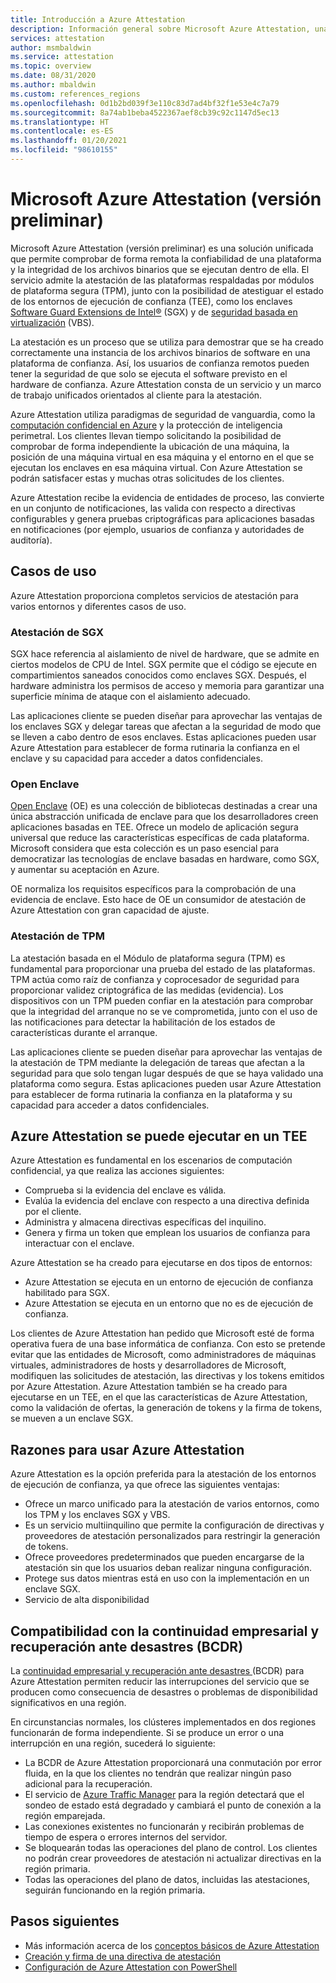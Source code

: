 ```yaml
---
title: Introducción a Azure Attestation
description: Información general sobre Microsoft Azure Attestation, una solución para la atestación de entornos de ejecución de confianza (TEE)
services: attestation
author: msmbaldwin
ms.service: attestation
ms.topic: overview
ms.date: 08/31/2020
ms.author: mbaldwin
ms.custom: references_regions
ms.openlocfilehash: 0d1b2bd039f3e110c83d7ad4bf32f1e53e4c7a79
ms.sourcegitcommit: 8a74ab1beba4522367aef8cb39c92c1147d5ec13
ms.translationtype: HT
ms.contentlocale: es-ES
ms.lasthandoff: 01/20/2021
ms.locfileid: "98610155"
---
```

# <a name="microsoft-azure-attestation-preview"></a>Microsoft Azure Attestation (versión preliminar)

Microsoft Azure Attestation (versión preliminar) es una solución unificada que permite comprobar de forma remota la confiabilidad de una plataforma y la integridad de los archivos binarios que se ejecutan dentro de ella. El servicio admite la atestación de las plataformas respaldadas por módulos de plataforma segura (TPM), junto con la posibilidad de atestiguar el estado de los entornos de ejecución de confianza (TEE), como los enclaves [Software Guard Extensions de Intel®](https://www.intel.com/content/www/us/en/architecture-and-technology/software-guard-extensions.html) (SGX) y de [seguridad basada en virtualización](/windows-hardware/design/device-experiences/oem-vbs) (VBS). 

La atestación es un proceso que se utiliza para demostrar que se ha creado correctamente una instancia de los archivos binarios de software en una plataforma de confianza. Así, los usuarios de confianza remotos pueden tener la seguridad de que solo se ejecuta el software previsto en el hardware de confianza. Azure Attestation consta de un servicio y un marco de trabajo unificados orientados al cliente para la atestación.

Azure Attestation utiliza paradigmas de seguridad de vanguardia, como la [computación confidencial en Azure](../confidential-computing/overview.md) y la protección de inteligencia perimetral. Los clientes llevan tiempo solicitando la posibilidad de comprobar de forma independiente la ubicación de una máquina, la posición de una máquina virtual en esa máquina y el entorno en el que se ejecutan los enclaves en esa máquina virtual. Con Azure Attestation se podrán satisfacer estas y muchas otras solicitudes de los clientes.

Azure Attestation recibe la evidencia de entidades de proceso, las convierte en un conjunto de notificaciones, las valida con respecto a directivas configurables y genera pruebas criptográficas para aplicaciones basadas en notificaciones (por ejemplo, usuarios de confianza y autoridades de auditoría).

## <a name="use-cases"></a>Casos de uso

Azure Attestation proporciona completos servicios de atestación para varios entornos y diferentes casos de uso.

### <a name="sgx-attestation"></a>Atestación de SGX

SGX hace referencia al aislamiento de nivel de hardware, que se admite en ciertos modelos de CPU de Intel. SGX permite que el código se ejecute en compartimientos saneados conocidos como enclaves SGX. Después, el hardware administra los permisos de acceso y memoria para garantizar una superficie mínima de ataque con el aislamiento adecuado.

Las aplicaciones cliente se pueden diseñar para aprovechar las ventajas de los enclaves SGX y delegar tareas que afectan a la seguridad de modo que se lleven a cabo dentro de esos enclaves. Estas aplicaciones pueden usar Azure Attestation para establecer de forma rutinaria la confianza en el enclave y su capacidad para acceder a datos confidenciales.

### <a name="open-enclave"></a>Open Enclave
[Open Enclave](https://openenclave.io/sdk/) (OE) es una colección de bibliotecas destinadas a crear una única abstracción unificada de enclave para que los desarrolladores creen aplicaciones basadas en TEE. Ofrece un modelo de aplicación segura universal que reduce las características específicas de cada plataforma. Microsoft considera que esta colección es un paso esencial para democratizar las tecnologías de enclave basadas en hardware, como SGX, y aumentar su aceptación en Azure.

OE normaliza los requisitos específicos para la comprobación de una evidencia de enclave. Esto hace de OE un consumidor de atestación de Azure Attestation con gran capacidad de ajuste.

### <a name="tpm-attestation"></a>Atestación de TPM 

La atestación basada en el Módulo de plataforma segura (TPM) es fundamental para proporcionar una prueba del estado de las plataformas. TPM actúa como raíz de confianza y coprocesador de seguridad para proporcionar validez criptográfica de las medidas (evidencia). Los dispositivos con un TPM pueden confiar en la atestación para comprobar que la integridad del arranque no se ve comprometida, junto con el uso de las notificaciones para detectar la habilitación de los estados de características durante el arranque. 

Las aplicaciones cliente se pueden diseñar para aprovechar las ventajas de la atestación de TPM mediante la delegación de tareas que afectan a la seguridad para que solo tengan lugar después de que se haya validado una plataforma como segura. Estas aplicaciones pueden usar Azure Attestation para establecer de forma rutinaria la confianza en la plataforma y su capacidad para acceder a datos confidenciales.

## <a name="azure-attestation-can-run-in-a-tee"></a>Azure Attestation se puede ejecutar en un TEE

Azure Attestation es fundamental en los escenarios de computación confidencial, ya que realiza las acciones siguientes:

- Comprueba si la evidencia del enclave es válida.
- Evalúa la evidencia del enclave con respecto a una directiva definida por el cliente.
- Administra y almacena directivas específicas del inquilino.
- Genera y firma un token que emplean los usuarios de confianza para interactuar con el enclave.

Azure Attestation se ha creado para ejecutarse en dos tipos de entornos:
- Azure Attestation se ejecuta en un entorno de ejecución de confianza habilitado para SGX.
- Azure Attestation se ejecuta en un entorno que no es de ejecución de confianza.

Los clientes de Azure Attestation han pedido que Microsoft esté de forma operativa fuera de una base informática de confianza. Con esto se pretende evitar que las entidades de Microsoft, como administradores de máquinas virtuales, administradores de hosts y desarrolladores de Microsoft, modifiquen las solicitudes de atestación, las directivas y los tokens emitidos por Azure Attestation. Azure Attestation también se ha creado para ejecutarse en un TEE, en el que las características de Azure Attestation, como la validación de ofertas, la generación de tokens y la firma de tokens, se mueven a un enclave SGX.

## <a name="why-use-azure-attestation"></a>Razones para usar Azure Attestation

Azure Attestation es la opción preferida para la atestación de los entornos de ejecución de confianza, ya que ofrece las siguientes ventajas: 

- Ofrece un marco unificado para la atestación de varios entornos, como los TPM y los enclaves SGX y VBS. 
- Es un servicio multiinquilino que permite la configuración de directivas y proveedores de atestación personalizados para restringir la generación de tokens.
- Ofrece proveedores predeterminados que pueden encargarse de la atestación sin que los usuarios deban realizar ninguna configuración.
- Protege sus datos mientras está en uso con la implementación en un enclave SGX.
- Servicio de alta disponibilidad 

## <a name="business-continuity-and-disaster-recovery-bcdr-support"></a>Compatibilidad con la continuidad empresarial y recuperación ante desastres (BCDR)

La [continuidad empresarial y recuperación ante desastres ](../best-practices-availability-paired-regions.md) (BCDR) para Azure Attestation permiten reducir las interrupciones del servicio que se producen como consecuencia de desastres o problemas de disponibilidad significativos en una región.

En circunstancias normales, los clústeres implementados en dos regiones funcionarán de forma independiente. Si se produce un error o una interrupción en una región, sucederá lo siguiente:

- La BCDR de Azure Attestation proporcionará una conmutación por error fluida, en la que los clientes no tendrán que realizar ningún paso adicional para la recuperación.
- El servicio de [Azure Traffic Manager](../traffic-manager/index.yml) para la región detectará que el sondeo de estado está degradado y cambiará el punto de conexión a la región emparejada.
- Las conexiones existentes no funcionarán y recibirán problemas de tiempo de espera o errores internos del servidor.
- Se bloquearán todas las operaciones del plano de control. Los clientes no podrán crear proveedores de atestación ni actualizar directivas en la región primaria.
- Todas las operaciones del plano de datos, incluidas las atestaciones, seguirán funcionando en la región primaria.

## <a name="next-steps"></a>Pasos siguientes
- Más información acerca de los [conceptos básicos de Azure Attestation](basic-concepts.md)
- [Creación y firma de una directiva de atestación](author-sign-policy.md)
- [Configuración de Azure Attestation con PowerShell](quickstart-powershell.md)
